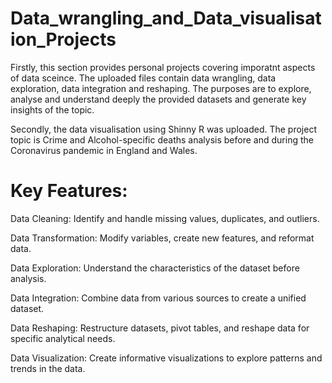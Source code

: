 # Data_wrangling_and_Data_visualisation_Projects
Firstly, this section provides personal projects covering imporatnt aspects of data sceince. The uploaded files contain data wrangling, data exploration, data integration and reshaping. The purposes are to explore, analyse and understand deeply the provided datasets and generate key insights of the topic.  

Secondly, the data visualisation using Shinny R was uploaded. The project topic is Crime and Alcohol-specific deaths analysis before and during the Coronavirus pandemic in England and Wales. 

# Key Features:
Data Cleaning: Identify and handle missing values, duplicates, and outliers.

Data Transformation: Modify variables, create new features, and reformat data.

Data Exploration: Understand the characteristics of the dataset before analysis.

Data Integration: Combine data from various sources to create a unified dataset.

Data Reshaping: Restructure datasets, pivot tables, and reshape data for specific analytical needs.

Data Visualization: Create informative visualizations to explore patterns and trends in the data.
